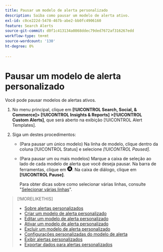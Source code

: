 ```yaml
---
title: Pausar um modelo de alerta personalizado
description: Saiba como pausar um modelo de alerta ativo.
exl-id: c0ce222d-5478-467b-abe2-bb0fc4906160
feature: Search Alerts
source-git-commit: d0f1c413134a0868ddec79ded7672af316267edd
workflow-type: tm+mt
source-wordcount: '130'
ht-degree: 0%

---
```


# Pausar um modelo de alerta personalizado

Você pode pausar modelos de alertas ativos.

1. No menu principal, clique em **[!UICONTROL Search, Social, & Commerce]> [!UICONTROL Insights & Reports] >[!UICONTROL Custom Alerts]**, que será aberto na exibição [!UICONTROL Alert Templates].

1. Siga um destes procedimentos:

   * (Para pausar um único modelo) Na linha de modelo, clique dentro da coluna [!UICONTROL Status] e selecione *[!UICONTROL Paused]*.

   * (Para pausar um ou mais modelos) Marque a caixa de seleção ao lado de cada modelo de alerta que você deseja pausar. Na barra de ferramentas, clique em ![Pausar](/help/search-social-commerce/assets/pause.png "Pausar"). Na caixa de diálogo, clique em **[!UICONTROL Pause]**.

     Para obter dicas sobre como selecionar várias linhas, consulte &quot;[Selecionar várias linhas](/help/search-social-commerce/common-tasks/navigation-editing-selection/multiple-rows-select.md)&quot;.

>[!MORELIKETHIS]
>
>* [Sobre alertas personalizados](alert-about.md)
>* [Criar um modelo de alerta personalizado](alert-template-create.md)
>* [Editar um modelo de alerta personalizado](alert-template-edit.md)
>* [Ativar um modelo de alerta personalizado](alert-template-activate.md)
>* [Excluir um modelo de alerta personalizado](alert-template-delete.md)
>* [Configurações personalizadas do modelo de alerta](alert-template-settings.md)
>* [Exibir alertas personalizados](alert-view.md)
>* [Exportar dados para alertas personalizados](alert-export-data.md)
